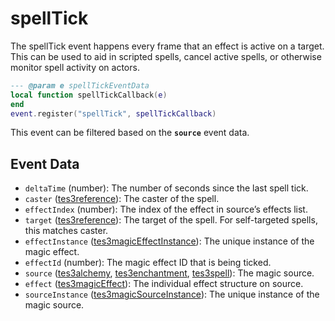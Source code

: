 # spellTick

The spellTick event happens every frame that an effect is active on a target. This can be used to aid in scripted spells, cancel active spells, or otherwise monitor spell activity on actors.

```lua
--- @param e spellTickEventData
local function spellTickCallback(e)
end
event.register("spellTick", spellTickCallback)
```

This event can be filtered based on the **`source`** event data.

## Event Data

* `deltaTime` (number): The number of seconds since the last spell tick.
* `caster` ([tes3reference](../../types/tes3reference)): The caster of the spell.
* `effectIndex` (number): The index of the effect in source’s effects list.
* `target` ([tes3reference](../../types/tes3reference)): The target of the spell. For self-targeted spells, this matches caster.
* `effectInstance` ([tes3magicEffectInstance](../../types/tes3magicEffectInstance)): The unique instance of the magic effect.
* `effectId` (number): The magic effect ID that is being ticked.
* `source` ([tes3alchemy](../../types/tes3alchemy), [tes3enchantment](../../types/tes3enchantment), [tes3spell](../../types/tes3spell)): The magic source.
* `effect` ([tes3magicEffect](../../types/tes3magicEffect)): The individual effect structure on source.
* `sourceInstance` ([tes3magicSourceInstance](../../types/tes3magicSourceInstance)): The unique instance of the magic source.

